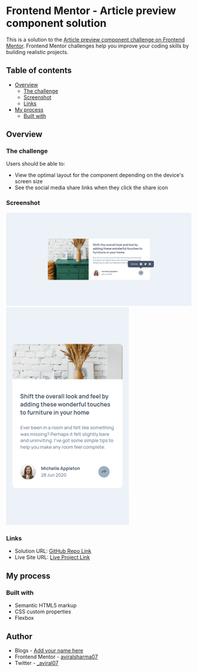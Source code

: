 # Frontend Mentor - Article preview component solution

This is a solution to the [Article preview component challenge on Frontend Mentor](https://www.frontendmentor.io/challenges/article-preview-component-dYBN_pYFT). Frontend Mentor challenges help you improve your coding skills by building realistic projects.

## Table of contents

- [Overview](#overview)
  - [The challenge](#the-challenge)
  - [Screenshot](#screenshot)
  - [Links](#links)
- [My process](#my-process)
  - [Built with](#built-with)

## Overview

### The challenge

Users should be able to:

- View the optimal layout for the component depending on the device's screen size
- See the social media share links when they click the share icon

### Screenshot

<img src="./screenshots/desktop-img.png" alt="Desktop Result">
<img src="./screenshots/mobile-img.png" alt="Mobile Result">

### Links

- Solution URL: [GitHub Repo Link](https://github.com/aviralsharma07)
- Live Site URL: [Live Project Link](https://article-preview-component-avi.netlify.app/)

## My process

### Built with

- Semantic HTML5 markup
- CSS custom properties
- Flexbox

## Author

- Blogs - [Add your name here](https://hashnode.com/@aviralsharma)
- Frontend Mentor - [aviralsharma07](https://www.frontendmentor.io/profile/aviralsharma07)
- Twitter - [\_aviral07](https://www.twitter.com/_aviral07)
